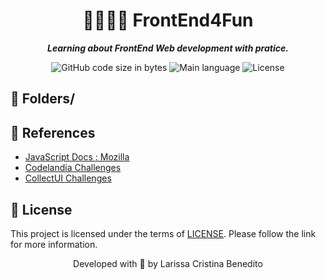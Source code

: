 <h1 align="center">
 👩🏿‍💻🎨 FrontEnd4Fun
</h1>

<p align="center">
	<b><i> Learning about FrontEnd Web development with pratice. </i></b><br>
</p>

<p align="center">
	<img alt="GitHub code size in bytes" src="https://img.shields.io/github/languages/code-size/mewmewdevart/FrontEnd4Fun?color=6272a4" />
	<img alt="Main language" src="https://img.shields.io/github/languages/top/mewmewdevart/FrontEnd4Fun?color=6272a4"/>
	<img alt="License" src="https://img.shields.io/github/license/mewmewdevart/FrontEnd4Fun?color=6272a4"/>
</p>

## 📁 Folders/

## 🔗 References
- [JavaScript Docs : Mozilla](https://developer.mozilla.org/en-US/docs/Web/JavaScript)
- [Codelandia Challenges](https://discord.com/invite/QevDJqCzaY)
- [CollectUI Challenges](https://collectui.com/)

## 📜  License
This project is licensed under the terms of [LICENSE](LICENSE). Please follow the link for more information.<br> 

<p align="center"> Developed with 💜 by Larissa Cristina Benedito </p>

